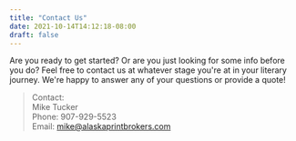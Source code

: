 ```yaml
---
title: "Contact Us"
date: 2021-10-14T14:12:18-08:00
draft: false
---
```


Are you ready to get started? Or are you just looking for some info before you do? Feel free to contact us at whatever stage you're at in your literary journey. We're happy to answer any of your questions or provide a quote!

> Contact:  
> Mike Tucker  
> Phone: 907-929-5523  
> Email: [mike@alaskaprintbrokers.com](mailto:mike@alaskaprintbrokers.com)
